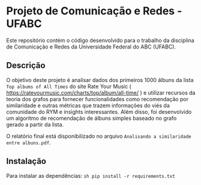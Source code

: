 # Projeto de Comunicação e Redes - UFABC

Este repositório contém o código desenvolvido para o trabalho da disciplina de Comunicação e Redes da Universidade Federal do ABC (UFABC).

## Descrição

O objetivo deste projeto é analisar dados dos primeiros 1000 álbuns da lista `Top albums of All Times` do site Rate Your Music  ( https://rateyourmusic.com/charts/top/album/all-time/ ) e utilizar recursos da teoria dos grafos para fornecer funcionalidades como recomendação por similaridade e outras métricas que trazem informações do viés da comunidade do RYM e insights interessantes. Além disso, foi desenvolvido um algoritmo de recomendação de álbuns simples baseado no grafo gerado a partir da lista.

O relatório final está disponibilizado no arquivo `Analisando a similaridade entre albuns.pdf`.

## Instalação

Para instalar as dependências:
    ```sh
    pip install -r requirements.txt
    ```
